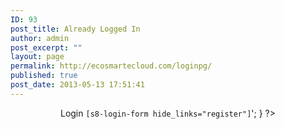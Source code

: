 ```yaml
---
ID: 93
post_title: Already Logged In
author: admin
post_excerpt: ""
layout: page
permalink: http://ecosmartecloud.com/loginpg/
published: true
post_date: 2013-05-13 17:51:41
---
```

<center>
<?php
error_reporting(E_ERROR | E_PARSE);
if (is_user_logged_in()) {
echo 'You are already logged in. Please Log out first.';
}
else{
echo'
<h1>Login</h1>
<code>[s8-login-form hide_links="register"]</code>';
}
?>
</center>